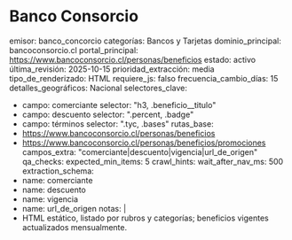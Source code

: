 # Banco Consorcio

emisor: banco_concorcio
categorías: Bancos y Tarjetas
dominio_principal: bancoconsorcio.cl
portal_principal: https://www.bancoconsorcio.cl/personas/beneficios
estado: activo
última_revisión: 2025-10-15
prioridad_extracción: media
tipo_de_renderizado: HTML
requiere_js: falso
frecuencia_cambio_días: 15
detalles_geográficos: Nacional
selectores_clave:
  - campo: comerciante
    selector: "h3, .beneficio__titulo"
  - campo: descuento
    selector: ".percent, .badge"
  - campo: términos
    selector: ".tyc, .bases"
rutas_base:
  - https://www.bancoconsorcio.cl/personas/beneficios
  - https://www.bancoconsorcio.cl/personas/beneficios/promociones
campos_extra: "comerciante|descuento|vigencia|url_de_origen"
qa_checks:
  expected_min_items: 5
crawl_hints:
  wait_after_nav_ms: 500
extraction_schema:
  - name: comerciante
  - name: descuento
  - name: vigencia
  - name: url_de_origen
notas: |
  - HTML estático, listado por rubros y categorías; beneficios vigentes actualizados mensualmente.
